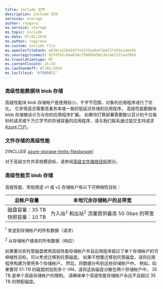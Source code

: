 ```yaml
---
title: include 文件
description: include 文件
services: storage
author: roygara
ms.service: storage
ms.topic: include
ms.date: 07/01/2019
ms.author: rogarana
ms.custom: include file
ms.openlocfilehash: e878ca23b9187fe3175ad0af1b4f27e59e1deef6
ms.sourcegitcommit: 837dfd2c84a810c75b009d5813ecb67237aaf6b8
ms.translationtype: MT
ms.contentlocale: zh-CN
ms.lasthandoff: 07/02/2019
ms.locfileid: "67509811"
---
```

### <a name="premium-performance-block-blob-storage"></a>高级性能数据块 blob 存储

高级性能块 blob 存储帐户是使用较小，千字节范围，对象的应用程序进行了优化。 它非常适合需要高事务率或一致的低延迟存储的应用程序。 高级性能数据块 blob 存储被设计为与你的应用程序扩展。 如果你打算部署需要数以百计的千位每秒的请求或千万亿字节的存储容量的应用程序，请与我们联系通过提交支持请求[Azure 门户](https://portal.azure.com/?#blade/Microsoft_Azure_Support/HelpAndSupportBlade)。

### <a name="premium-performance-filestorage"></a>文件存储的高级性能

[!INCLUDE [azure-storage-limits-filestorage](azure-storage-limits-filestorage.md)]

 对于高级文件共享规模目标，请参阅[高级文件缩放目标](../articles/storage/common/storage-scalability-targets.md#premium-files-scale-targets)部分。

### <a name="premium-performance-page-blob-storage"></a>高级性能页 blob 存储

高级性能、常规用途 v1 或 v2 存储帐户有以下可伸缩性目标：

| 总帐户容量                            | 本地冗余存储帐户的总带宽                     |
| ------------------------------------------------- | --------------------------------------------------------------------------- |
| 磁盘容量：35 TB <br>快照容量：10 TB | 为入站<sup>1</sup> 和出站<sup>2</sup> 流量提供最高 50 Gbps 的带宽 |

<sup>1</sup> 发送到存储帐户的所有数据（请求）

<sup>2</sup> 从存储帐户接收的所有数据（响应）

如果要对非托管磁盘使用高级性能存储帐户并且应用程序超过了单个存储帐户的可伸缩性目标，可以考虑迁移到托管磁盘。 如果不想要迁移到托管磁盘，请将应用程序构建为使用多个存储帐户。 然后，将数据分布到这些存储帐户中。 例如，如果要将 51-TB 的磁盘附加到多个 VM，请将这些磁盘分散在两个存储帐户中。 35 TB 是单个高级存储帐户的限制。 请确保单个高级性能存储帐户永远不会超过 35 TB 的预配磁盘。